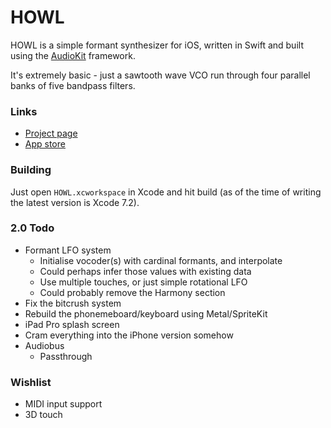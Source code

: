 # HOWL

HOWL is a simple formant synthesizer for iOS, written in Swift and built using the [AudioKit](https://github.com/audiokit/AudioKit) framework.

It's extremely basic - just a sawtooth wave VCO run through four parallel banks of five bandpass filters.

### Links

- [Project page](http://protonome.com/apps/howl/)
- [App store](https://itunes.apple.com/us/app/howl-a-formant-synthesizer/id1067562312)

### Building

Just open `HOWL.xcworkspace` in Xcode and hit build (as of the time of writing the latest version is Xcode 7.2).

### 2.0 Todo

- Formant LFO system
    - Initialise vocoder(s) with cardinal formants, and interpolate
    - Could perhaps infer those values with existing data
    - Use multiple touches, or just simple rotational LFO
    - Could probably remove the Harmony section
- Fix the bitcrush system
- Rebuild the phonemeboard/keyboard using Metal/SpriteKit
- iPad Pro splash screen
- Cram everything into the iPhone version somehow
- Audiobus
    - Passthrough

### Wishlist

- MIDI input support
- 3D touch
